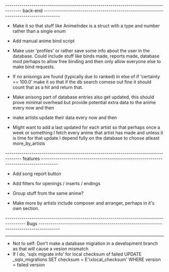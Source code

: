 
-------------------------------------------------------------------------------------- back-end --------------------------------------------------------------------------------------

 * Make it so that stuff like AnimeIndex is a struct with a type and number rather than a single enum

 * Add manual anime bind script

 * Make user 'profiles' or rather save some info about the user in the database. Could include stuff like binds made, reports made, database mod perhaps to allow free binding and then only allow everyone else to make bind requests.

 * If no anisongs are found (typically due to ranked) in else of if 'certainty == 100.0' make it so that if the db search comese out fine it should count that as a hit and return that.

 * Make anisong part of database entries also get updated, this should prove minimal overhead but provide potential extra data to the anime every now and then

 * make artists update their data every now and then

 * Might want to add a last updated for each artist so that perhaps once a week or something I fetch every anime that artist has made and unless it is time for that update I depend 
 fully on the database to choose atleast more_by_artists 

-------------------------------------------------------------------------------------- features --------------------------------------------------------------------------------------

 * Add song report button

 * Add filters for openings / inserts / endings

 * Group stuff from the same anime?

 * Make more by artists include composer and arranger, perhaps in it's own section.

---------------------------------------------------------------------------------------- Bugs ----------------------------------------------------------------------------------------



--------------------------------------------------------------------------------------------------------------------------------------------------------------------------------------

 * Not to self: Don't make a database migration in a development branch as that will cause a vesion mismatch
 * If I do, 
 'sqlx migrate info' for local checksum of failed
  UPDATE _sqlx_migrations SET checksum = E'\\xlocal_checksum' WHERE version = failed version
